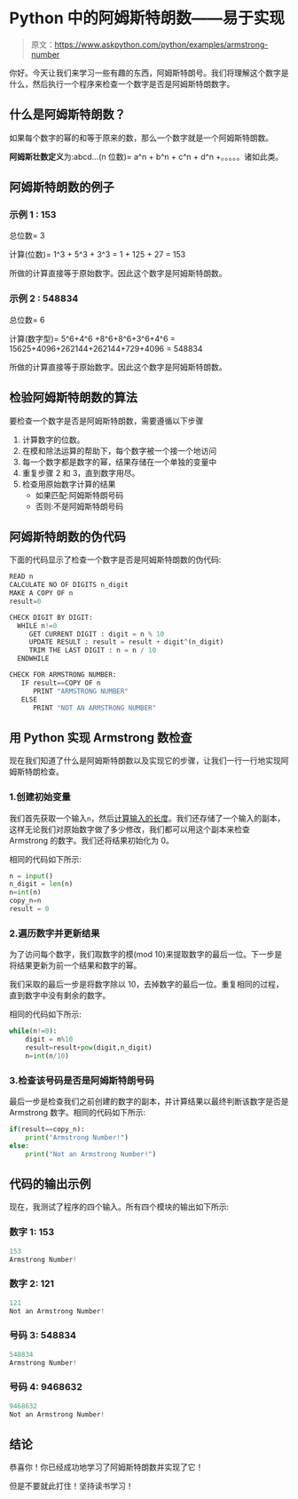 # Python 中的阿姆斯特朗数——易于实现

> 原文：<https://www.askpython.com/python/examples/armstrong-number>

你好。今天让我们来学习一些有趣的东西，阿姆斯特朗号。我们将理解这个数字是什么，然后执行一个程序来检查一个数字是否是阿姆斯特朗数字。

## 什么是阿姆斯特朗数？

如果每个数字的幂的和等于原来的数，那么一个数字就是一个阿姆斯特朗数。

**阿姆斯壮数定义**为:abcd…(n 位数)= a^n + b^n + c^n + d^n +。。。。。诸如此类。

## 阿姆斯特朗数的例子

### 示例 1 : 153

总位数= 3

计算(位数)= 1^3 + 5^3 + 3^3 = 1 + 125 + 27 = 153

所做的计算直接等于原始数字。因此这个数字是阿姆斯特朗数。

### 示例 2 : 548834

总位数= 6

计算(数字型)= 5^6+4^6 +8^6+8^6+3^6+4^6 = 15625+4096+262144+262144+729+4096 = 548834

所做的计算直接等于原始数字。因此这个数字是阿姆斯特朗数。

## 检验阿姆斯特朗数的算法

要检查一个数字是否是阿姆斯特朗数，需要遵循以下步骤

1.  计算数字的位数。
2.  在模和除法运算的帮助下，每个数字被一个接一个地访问
3.  每一个数字都是数字的幂，结果存储在一个单独的变量中
4.  重复步骤 2 和 3，直到数字用尽。
5.  检查用原始数字计算的结果
    *   如果匹配:阿姆斯特朗号码
    *   否则:不是阿姆斯特朗号码

## 阿姆斯特朗数的伪代码

下面的代码显示了检查一个数字是否是阿姆斯特朗数的伪代码:

```py
READ n
CALCULATE NO OF DIGITS n_digit
MAKE A COPY OF n
result=0

CHECK DIGIT BY DIGIT:
  WHILE n!=0
     GET CURRENT DIGIT : digit = n % 10
     UPDATE RESULT : result = result + digit^(n_digit)
     TRIM THE LAST DIGIT : n = n / 10
  ENDWHILE

CHECK FOR ARMSTRONG NUMBER:
   IF result==COPY OF n
      PRINT "ARMSTRONG NUMBER"
   ELSE
      PRINT "NOT AN ARMSTRONG NUMBER"

```

## 用 Python 实现 Armstrong 数检查

现在我们知道了什么是阿姆斯特朗数以及实现它的步骤，让我们一行一行地实现阿姆斯特朗检查。

### 1.创建初始变量

我们首先获取一个输入`n`，然后[计算输入的长度](https://www.askpython.com/python/list/length-of-a-list-in-python)。我们还存储了一个输入的副本，这样无论我们对原始数字做了多少修改，我们都可以用这个副本来检查 Armstrong 的数字。我们还将结果初始化为 0。

相同的代码如下所示:

```py
n = input()
n_digit = len(n)
n=int(n)
copy_n=n
result = 0

```

### 2.遍历数字并更新结果

为了访问每个数字，我们取数字的模(mod 10)来提取数字的最后一位。下一步是将结果更新为前一个结果和数字的幂。

我们采取的最后一步是将数字除以 10，去掉数字的最后一位。重复相同的过程，直到数字中没有剩余的数字。

相同的代码如下所示:

```py
while(n!=0):
    digit = n%10
    result=result+pow(digit,n_digit)
    n=int(n/10)

```

### 3.检查该号码是否是阿姆斯特朗号码

最后一步是检查我们之前创建的数字的副本，并计算结果以最终判断该数字是否是 Armstrong 数字。相同的代码如下所示:

```py
if(result==copy_n):
    print("Armstrong Number!")
else:
    print("Not an Armstrong Number!")

```

## 代码的输出示例

现在，我测试了程序的四个输入。所有四个模块的输出如下所示:

### 数字 1: 153

```py
153
Armstrong Number!

```

### 数字 2: 121

```py
121
Not an Armstrong Number!

```

### 号码 3: 548834

```py
548834
Armstrong Number!

```

### 号码 4: 9468632

```py
9468632
Not an Armstrong Number!

```

## 结论

恭喜你！你已经成功地学习了阿姆斯特朗数并实现了它！

但是不要就此打住！坚持读书学习！